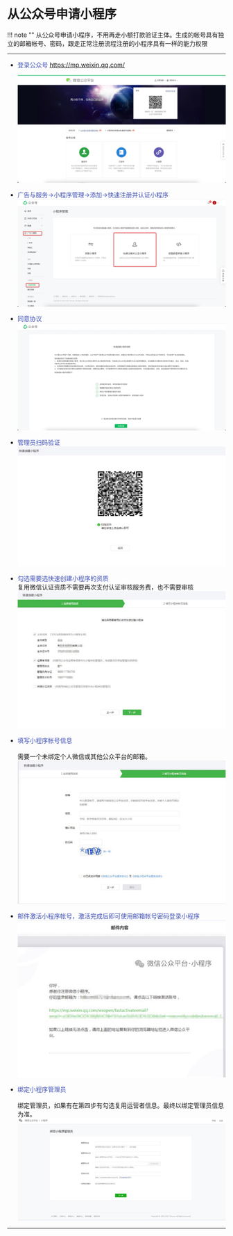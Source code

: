 # 从公众号申请小程序
!!! note ""
    从公众号申请小程序，不用再走小额打款验证主体。生成的帐号具有独立的邮箱帐号、密码，跟走正常注册流程注册的小程序具有一样的能力权限


***

- <font color=#3F51B5>登录公众号</font>
  https://mp.weixin.qq.com/
  
  ![211_001](pic/211_001.jpeg)
  </br>  

- <font color=#3F51B5>广告与服务->小程序管理->添加->快速注册并认证小程序</font>
  ![211_002](pic/211_002.jpeg)
  </br>  
  
- <font color=#3F51B5>同意协议</font>
 ![211_003](pic/211_003.jpeg)
  </br>  
  
- <font color=#3F51B5>管理员扫码验证</font>
 ![211_004](pic/211_004.jpeg)
  </br>  

- <font color=#3F51B5>勾选需要选快速创建小程序的资质</font>
  </br> 
  复用微信认证资质不需要再次支付认证审核服务费，也不需要审核
 ![211_005](pic/211_005.jpeg)
  </br>  
  
- <font color=#3F51B5>填写小程序帐号信息</font>
  </br>  
  需要一个未绑定个人微信或其他公众平台的邮箱。
 ![211_006](pic/211_006.jpeg)
  </br>  
  
- <font color=#3F51B5>邮件激活小程序帐号，激活完成后即可使用邮箱帐号密码登录小程序</font>
 ![211_007](pic/211_007.jpeg)
  </br>  
  
- <font color=#3F51B5>绑定小程序管理员</font>
   </br>  
   绑定管理员，如果有在第四步有勾选复用运营者信息。最终以绑定管理员信息为准。
 ![211_008](pic/211_008.jpeg)
  </br>  
    
***
